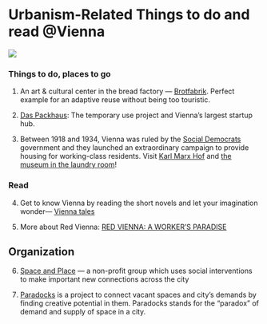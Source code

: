 
# Urbanism-Related Things to do and read @Vienna

![](jacek-dylag-579742-unsplash.jpg)

### Things to do, places to go

1. An art & cultural center in the bread factory — [Brotfabrik](http://www.brotfabrik.wien/en/home.html). Perfect example for an adaptive reuse without being too touristic.

2. [Das Packhaus](http://www.daspackhaus.at/): The temporary use project and Vienna’s largest startup hub.

3. Between 1918 and 1934, Vienna was ruled by the [Social Democrats](https://en.wikipedia.org/wiki/Social_Democratic_Party_of_Austria) government and they launched an extraordinary campaign to provide housing for working-class residents. Visit [Karl Marx Hof](https://www.theguardian.com/cities/2015/apr/27/vienna-karl-marx-hof-architecture-politics-ideology-history-cities-50-buildings) and [the museum in the laundry room](http://dasrotewien-waschsalon.at/startseite/)!

### Read

4. Get to know Vienna by reading the short novels and let your imagination wonder— [Vienna tales](https://global.oup.com/academic/product/vienna-tales-9780199669790?cc=us&lang=en&)

5. More about Red Vienna: [RED VIENNA: A WORKER’S PARADISE](https://www.virtualvienna.net/the-city-its-people/history-vienna/red-vienna/)

## Organization

6. [Space and Place](http://spaceandplace.at/) — a non-profit group which uses social interventions to make important new connections across the city

7. [Paradocks](http://www.paradocks.at/) is a project to connect vacant spaces and city’s demands by finding creative potential in them. Paradocks stands for the “paradox” of demand and supply of space in a city.
